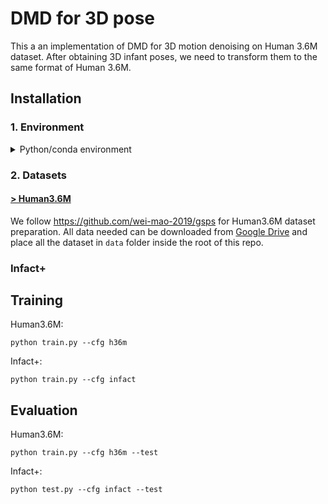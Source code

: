 # DMD for 3D pose
This a an implementation of DMD for 3D motion denoising on Human 3.6M dataset. After obtaining 3D infant poses, we need to transform them to the same format of Human 3.6M.


## Installation


### 1. Environment

<details> 
<summary>Python/conda environment</summary>
<p>

```
pytorch
einops
zarr
pandas
scipy
numpy
```
</p>
</details> 


### 2. Datasets

#### [**> Human3.6M**](http://vision.imar.ro/human3.6m/description.php)

We follow https://github.com/wei-mao-2019/gsps for Human3.6M dataset preparation. 
All data needed can be downloaded from [Google Drive](https://drive.google.com/drive/folders/1sb1n9l0Na5EqtapDVShOJJ-v6o-GZrIJ?usp=sharing) and place all the dataset in ``data`` folder inside the root of this repo.

### **Infact+**


## Training

Human3.6M:
```
python train.py --cfg h36m
```

Infact+:
```
python train.py --cfg infact
```

## Evaluation

Human3.6M:
```
python train.py --cfg h36m --test
```

Infact+:
```
python test.py --cfg infact --test
```
